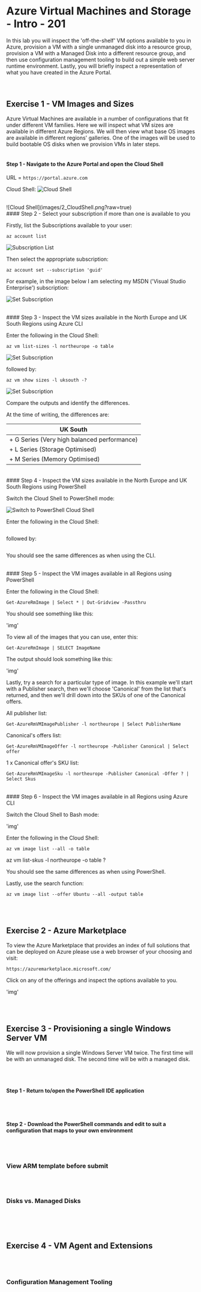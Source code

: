# Azure Virtual Machines and Storage - Intro - 201

In this lab you will inspect the 'off-the-shelf' VM options available to you in Azure, provision a VM with a single unmanaged disk into a resource group, provision a VM with a Managed Disk into a different resource group, and then use configuration management tooling to build out a simple web server runtime environment.  Lastly, you will briefly inspect a representation of what you have created in the Azure Portal.
<br><br><br>
## Exercise 1 - VM Images and Sizes

Azure Virtual Machines are available in a number of configurations that fit under different VM families.  Here we will inspect what VM sizes are available in different Azure Regions.  We will then view what base OS images are available in different regions' galleries.  One of the images will be used to build bootable OS disks when we provision VMs in later steps.
<br><br>
#### Step 1 - Navigate to the Azure Portal and open the Cloud Shell

URL = `https://portal.azure.com`

Cloud Shell:
![Cloud Shell](images/1_CloudShell.png?raw=true)

<br>
![Cloud Shell](images/2_CloudShell.png?raw=true)

<br>
#### Step 2 - Select your subscription if more than one is available to you

Firstly, list the Subscriptions available to your user:

```
az account list
```

![Subscription List](images/3_AccountList.png?raw=true)

Then select the appropriate subscription:

```
az account set --subscription 'guid'
```

For example, in the image below I am selecting my MSDN ('Visual Studio Enterprise') subscription:

![Set Subscription](images/4_AccountSet.png?raw=true)

<br>
#### Step 3 - Inspect the VM sizes available in the North Europe and UK South Regions using Azure CLI

Enter the following in the Cloud Shell:

```
az vm list-sizes -l northeurope -o table
```

![Set Subscription](images/5_ListVMSizesNorthEurope.png?raw=true)

followed by:

```
az vm show sizes -l uksouth -?
```

![Set Subscription](images/6_ListVMSizesUKSouth.png?raw=true)

Compare the outputs and identify the differences.

At the time of writing, the differences are:

| UK South |
| ------------------------------------------- |
| + G Series (Very high balanced performance) |
| + L Series (Storage Optimised) |
| + M Series (Memory Optimised) |

<br>
#### Step 4 - Inspect the VM sizes available in the North Europe and UK South Regions using PowerShell

Switch the Cloud Shell to PowerShell mode:

![Switch to PowerShell Cloud Shell](images/7_SwitchToPowerShell.png?raw=true)

Enter the following in the Cloud Shell:

```

```

followed by:

```

```

You should see the same differences as when using the CLI.

<br>
#### Step 5 - Inspect the VM images available in all Regions using PowerShell

Enter the following in the Cloud Shell:

```
Get-AzureRmImage | Select * | Out-Gridview -Passthru
```

You should see something like this:

'img'

To view all of the images that you can use, enter this:

```
Get-AzureRmImage | SELECT ImageName
```

The output should look something like this:

'img'

Lastly, try a search for a particular type of image.  In this example we'll start with a Publisher search, then we'll choose 'Canonical' from the list that's returned, and then we'll drill down into the SKUs of one of the Canonical offers.

All publisher list:

```
Get-AzureRmVMImagePublisher -l northeurope | Select PublisherName
```

Canonical's offers list:

```
Get-AzureRmVMImageOffer -l northeurope -Publisher Canonical | Select offer
```

1 x Canonical offer's SKU list:

```
Get-AzureRmVMImageSku -l northeurope -Publisher Canonical -Offer ? | Select Skus
```

<br>
#### Step 6 - Inspect the VM images available in all Regions using Azure CLI

Switch the Cloud Shell to Bash mode:

'img'

Enter the following in the Cloud Shell:

```
az vm image list --all -o table
```

az vm list-skus -l northeurope -o table ?

You should see the same differences as when using PowerShell.

Lastly, use the search function:

```
az vm image list --offer Ubuntu --all -output table
```

<br><br>
## Exercise 2 - Azure Marketplace

To view the Azure Marketplace that provides an index of full solutions that can be deployed on Azure please use a web browser of your choosing and visit:

```
https://azuremarketplace.microsoft.com/
```

Click on any of the offerings and inspect the options available to you.

'img'

<br><br>
## Exercise 3 - Provisioning a single Windows Server VM

We will now provision a single Windows Server VM twice.  The first time will be with an unmanaged disk.  The second time will be with a managed disk.

<br><br>
#### Step 1 - Return to/open the PowerShell IDE application


<br><br>
#### Step 2 - Download the PowerShell commands and edit to suit a configuration that maps to your own environment





<br><br>
### View ARM template before submit

<br><br>
### Disks vs. Managed Disks


<br><br><br>
## Exercise 4 - VM Agent and Extensions

<br><br>
### Configuration Management Tooling

